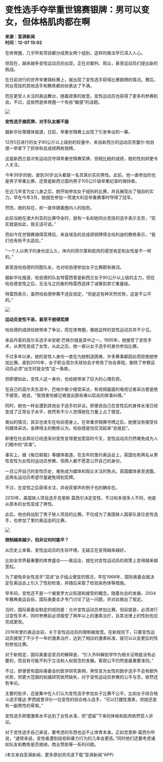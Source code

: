 # 变性选手夺举重世锦赛银牌：男可以变女，但体格肌肉都在啊

**来源：澎湃新闻**  
**时间：12-07 15:02**

在体育圈，几乎所有项目都分成男女两个组别，这样的做法早已深入人心。

但现在，越来越多变性运动员的出现，正在对裁判、观众，甚至运动员们提出新的挑战。

在日前进行的世界举重锦标赛上，就出现了变性选手获得比赛银牌的情况。赛后，同台竞技的其他选手和教练都纷纷表达了不满。

而在更受人关注的奥运舞台，随着政策的放宽，变性运动员也获得了更多的参赛机会。不过，这依然是体育圈一个有些“敏感”的话题。

![](http://image.thepaper.cn/www/image/6/506/310.jpg)

**变性选手摘奖牌，对手队友都不服**

据新华社等媒体报道，日前，举重世锦赛上出现了引发争议的一幕。

12月5日进行的女子90公斤以上级别的较量中，来自新西兰的运动员劳蕾尔·哈伯德一举拿下了抓举和总成绩两枚银牌。

这是新西兰首次有运动员夺得举重世锦赛奖牌，但相比她的成绩，她的性别却更令人关注。

今年39岁的她，直到30岁出头都是一名货真价实的男性。此前，他一直参加的也是男子举重比赛，还曾是新西兰国内男子105公斤级举重纪录的保持者。

在近几年变为女儿身之后，她开始参加女子组别的比赛，并且展现出了强劲的实力。早在今年3月，她就在参加一项澳大利亚举重赛事时夺得了冠军。

然而，她的存在，却一直伴随着圈内人的抱怨。

此前当她在澳大利亚的比赛夺金时，就有一名和她同台竞技的选手表示无奈，“现实就是如此，我无话可说。”

而如今在世锦赛摘得奖牌后，来自埃及的总成绩铜牌得主哈利迪的教练表示，“我们也有些不太适应。”

“一个人以男子的身份这么久，体内的荷尔蒙和肌肉的感觉肯定和女性是不一样的。”

甚至连哈伯德的同胞队友，也对哈伯德参加女子比赛颇有微词。

据新华社报道，哈伯德的队友特雷西曾是新西兰女子90公斤以上级的主力，但在哈伯德变性之后，无法与之抗衡的特雷西选择了减重到其它重量级。

特雷西表示，虽然哈伯德参赛不违反规定，“但是这有种天然优势，这是不公平的。”

![](http://image.thepaper.cn/www/image/6/506/305.jpg)

**运动员变性不易，甚至不想得奖牌**

哈伯德的成绩给她带来了争议，而在体育圈，像她这样的变性运动员并不少见。

来自丹麦的高尔夫选手米安妮·巴格尔就是其中之一。1995年，她接受了变性手术，从男性变成了女性，从此之后，她一直以女子选手的身份参加比赛。

不过多年以来，她的变性人身份一直在为她制造困难，许多赛事都因此而拒绝她参加比赛。直到2010年，女子职业高尔夫球协会才修改了协会章程，删除了参赛运动员必须“出生时是女性”这一条款。

但即便如此，变性人这一身份，也给她带来了巨大的心理负担。

在自己的高尔夫生涯中，巴格尔极少接受采访，有视频画面的电视记者采访更是绝不接受。她说，“我很害怕被记者提出那些难以启齿的故事纠缠。”

同时，她也一样会遭到其他女子选手的非议。即便说自己在变性后的身体水准已经变成了正常女子水平，依然有不少人觉得她在力量上占了便宜。

类似的情况，其实也发生在哈伯德身上。在举重世锦赛夺牌之后，她便没有接受任何媒体采访。金牌得主的教练认为，哈伯德是怕交流起来“会尴尬”。

即便在社会舆论已经逐渐对变性变得更加宽容的今天，变性运动员仍然难免成为人们眼中的“异类”。

事实上，据《每日邮报》等媒体报道，在去年的里约奥运会上，英国也有两名从男性变性为女性的运动员参赛，但两人都不愿意公开自己的身份。

一旦公开自己的变性历史，难免成为媒体和观众关注的焦点。英国媒体甚至透露，这两名运动员希望尽量避免得到奖牌。

不过，在变性之后获得关注，并收获掌声的例子也的确存在。

2010年，美国铁人项目选手克里斯·莫西尔决定变性，不过和多很多人不同，他是从原本的女性变成了男性。

此后，他也转战到了男子铁人项目的比赛。不仅成为了美国铁人国家队首位变性选手，也参加了里约奥运会的比赛。

![](http://image.thepaper.cn/www/image/6/506/302.jpg)

**限制越来越少，但非议何时能平？**

从历史上来看，变性运动员的生存环境，无疑正在变得越来越好。

比如全世界最重要的体育盛会——奥运会，就在对变性运动员的政策上变得越来越宽松。

为了避免非女性选手“混进”女子组占便宜的情况，早在1968年，国际奥委会就决定在奥运会上引入了性别检查，并随后采取了检验染色体等措施。

早年间，变性还不是一个被普罗大众知道和接受的概念。随着社会的发展，2004年雅典奥运会前，国际奥委会才专门讨论了这一问题，并对此做出了规定。

当时，国际奥委会制定的规则是：允许变性运动员参加比赛。但前提是，必须进行过变性手术，同时参赛前必须接受了两年以上的激素治疗，且其法律上的性别也应完成更改。

2016年里约奥运会前，关于变性运动员的限制被放宽。在新规则下，只要变性运动员接受了不少于一年的激素治疗，达到了相应的激素标准，就可以以变更后的性别参加比赛。

对于新规定，国际奥委会官员的解释是，“引入外科解剖学作为相关证明是没有必要的，而且有可能不利于立法和人权观念的发展。客观公平仍然是最重要准则。”

不过，即便曾有国际奥委会的医学研究表明，男性变为女性的跑步选手不会有额外优势，但更大范围的权威研究依然缺失，对于变性运动员参赛的公平与否，依然还有争论。

主要的批评，还是集中在人们认为变性选手参加女子比赛不公平。比如女子综合格斗选手隆达·罗西就曾评价一位变性的综合格斗选手，“可以打雌性激素，但她还是有一副男性的骨架。”

变性选手即便激素水平达到了女性水准，但“遗留”下来的体格和肌肉依然受人非议。

对于变性选手自己来说，要考虑的东西也远不止体育本身。正如克里斯·莫西尔所说，“通常来说，变性者遭到歧视和暴力行为的几率会更高。”同时他们还要考虑诸如队友和教练是否接纳，商业赞助等一系列问题。

(本文来自澎湃新闻，更多原创资讯请下载“澎湃新闻”APP)
<!-- tcd_original_link https://m.thepaper.cn/wifiKey_detail.jsp?contid=1895253&from=wifiKey -->
